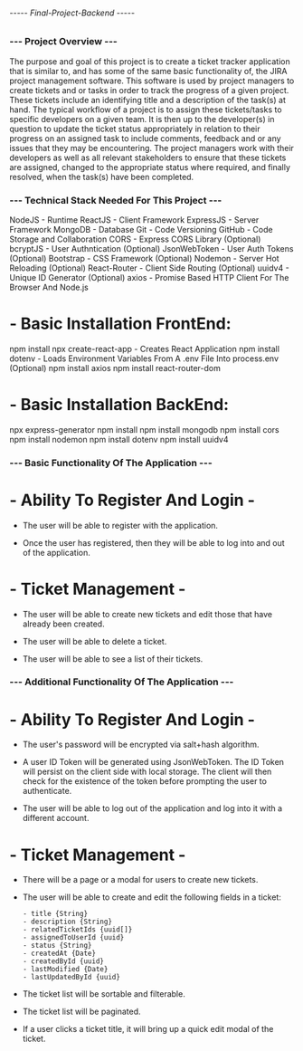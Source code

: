 ###### ----- Final-Project-Backend ----- #####


### --- Project Overview --- ###

The purpose and goal of this project is to create a ticket tracker application that is similar to, and has some of the same basic functionality of, the JIRA project management software. This software is used by project managers to create tickets and or tasks in order to track the progress of a given project. These tickets include an identifying title and a description of the task(s) at hand. The typical workflow of a project is to assign these tickets/tasks to specific developers on a given team. It is then up to the developer(s) in question to update the ticket status appropriately in relation to their progress on an assigned task to include comments, feedback and or any issues that they may be encountering.  The project managers work with their developers as well as all relevant stakeholders to ensure that these tickets are assigned, changed to the appropriate status where required, and finally resolved, when the task(s) have been completed. 

### --- Technical Stack Needed For This Project --- ###

NodeJS - Runtime
ReactJS - Client Framework
ExpressJS - Server Framework
MongoDB - Database
Git - Code Versioning
GitHub - Code Storage and Collaboration
CORS - Express CORS Library
(Optional) bcryptJS - User Authntication
(Optional) JsonWebToken - User Auth Tokens
(Optional) Bootstrap - CSS Framework
(Optional) Nodemon - Server Hot Reloading
(Optional) React-Router - Client Side Routing
(Optional) uuidv4 - Unique ID Generator
(Optional) axios - Promise Based HTTP Client For The Browser And Node.js

# - Basic Installation FrontEnd:  

npm install
npx create-react-app - Creates React Application
npm install dotenv - Loads Environment Variables From A .env File Into process.env
(Optional) npm install axios 
npm install react-router-dom


# - Basic Installation BackEnd:

npx express-generator
npm install
npm install mongodb
npm install cors
npm install nodemon
npm install dotenv
npm install uuidv4


### --- Basic Functionality Of The Application --- ###


# - Ability To Register And Login - #

- The user will be able to register with the application. 

- Once the user has registered, then they will be able to log into and out of the application. 

# - Ticket Management - #

- The user will be able to create new tickets and edit those that have already been created.

- The user will be able to delete a ticket.

- The user will be able to see a list of their tickets.



### --- Additional Functionality Of The Application --- ###


# - Ability To Register And Login - #

- The user's password will be encrypted via salt+hash algorithm.

- A user ID Token will be generated using JsonWebToken.  The ID Token will persist on the client side with local storage. The client will then check for the existence of the token before prompting the user to authenticate.

- The user will be able to log out of the application and log into it with a different account. 


# - Ticket Management - #

- There will be a page or a modal for users to create new tickets.

- The user will be able to create and edit the following fields in a ticket:

      - title {String}
      - description {String}
      - relatedTicketIds {uuid[]}
      - assignedToUserId {uuid}
      - status {String}
      - createdAt {Date}
      - createdById {uuid}
      - lastModified {Date}
      - lastUpdatedById {uuid}

- The ticket list will be sortable and filterable.
- The ticket list will be paginated.
- If a user clicks a ticket title, it will bring up a quick edit modal of the ticket.





